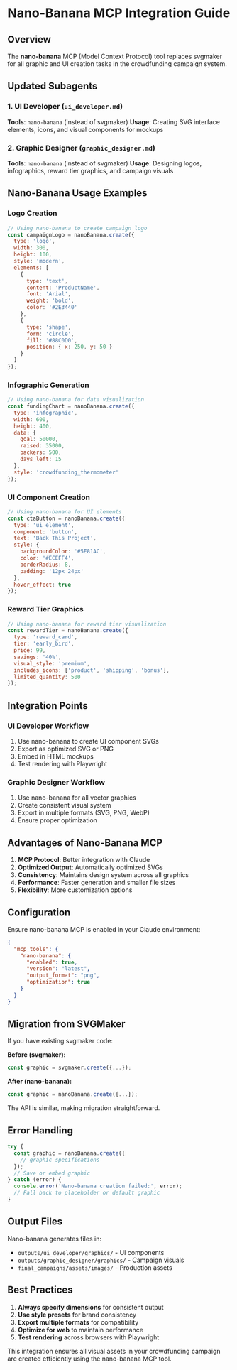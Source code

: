# Nano-Banana MCP Integration Guide

## Overview
The **nano-banana** MCP (Model Context Protocol) tool replaces svgmaker for all graphic and UI creation tasks in the crowdfunding campaign system.

## Updated Subagents

### 1. UI Developer (`ui_developer.md`)
**Tools**: `nano-banana` (instead of svgmaker)
**Usage**: Creating SVG interface elements, icons, and visual components for mockups

### 2. Graphic Designer (`graphic_designer.md`)
**Tools**: `nano-banana` (instead of svgmaker)
**Usage**: Designing logos, infographics, reward tier graphics, and campaign visuals

## Nano-Banana Usage Examples

### Logo Creation
```javascript
// Using nano-banana to create campaign logo
const campaignLogo = nanoBanana.create({
  type: 'logo',
  width: 300,
  height: 100,
  style: 'modern',
  elements: [
    {
      type: 'text',
      content: 'ProductName',
      font: 'Arial',
      weight: 'bold',
      color: '#2E3440'
    },
    {
      type: 'shape',
      form: 'circle',
      fill: '#88C0D0',
      position: { x: 250, y: 50 }
    }
  ]
});
```

### Infographic Generation
```javascript
// Using nano-banana for data visualization
const fundingChart = nanoBanana.create({
  type: 'infographic',
  width: 600,
  height: 400,
  data: {
    goal: 50000,
    raised: 35000,
    backers: 500,
    days_left: 15
  },
  style: 'crowdfunding_thermometer'
});
```

### UI Component Creation
```javascript
// Using nano-banana for UI elements
const ctaButton = nanoBanana.create({
  type: 'ui_element',
  component: 'button',
  text: 'Back This Project',
  style: {
    backgroundColor: '#5E81AC',
    color: '#ECEFF4',
    borderRadius: 8,
    padding: '12px 24px'
  },
  hover_effect: true
});
```

### Reward Tier Graphics
```javascript
// Using nano-banana for reward tier visualization
const rewardTier = nanoBanana.create({
  type: 'reward_card',
  tier: 'early_bird',
  price: 99,
  savings: '40%',
  visual_style: 'premium',
  includes_icons: ['product', 'shipping', 'bonus'],
  limited_quantity: 500
});
```

## Integration Points

### UI Developer Workflow
1. Use nano-banana to create UI component SVGs
2. Export as optimized SVG or PNG
3. Embed in HTML mockups
4. Test rendering with Playwright

### Graphic Designer Workflow
1. Use nano-banana for all vector graphics
2. Create consistent visual system
3. Export in multiple formats (SVG, PNG, WebP)
4. Ensure proper optimization

## Advantages of Nano-Banana MCP

1. **MCP Protocol**: Better integration with Claude
2. **Optimized Output**: Automatically optimized SVGs
3. **Consistency**: Maintains design system across all graphics
4. **Performance**: Faster generation and smaller file sizes
5. **Flexibility**: More customization options

## Configuration

Ensure nano-banana MCP is enabled in your Claude environment:

```json
{
  "mcp_tools": {
    "nano-banana": {
      "enabled": true,
      "version": "latest",
      "output_format": "png",
      "optimization": true
    }
  }
}
```

## Migration from SVGMaker

If you have existing svgmaker code:

**Before (svgmaker):**
```javascript
const graphic = svgmaker.create({...});
```

**After (nano-banana):**
```javascript
const graphic = nanoBanana.create({...});
```

The API is similar, making migration straightforward.

## Error Handling

```javascript
try {
  const graphic = nanoBanana.create({
    // graphic specifications
  });
  // Save or embed graphic
} catch (error) {
  console.error('Nano-banana creation failed:', error);
  // Fall back to placeholder or default graphic
}
```

## Output Files

Nano-banana generates files in:
- `outputs/ui_developer/graphics/` - UI components
- `outputs/graphic_designer/graphics/` - Campaign visuals
- `final_campaigns/assets/images/` - Production assets

## Best Practices

1. **Always specify dimensions** for consistent output
2. **Use style presets** for brand consistency
3. **Export multiple formats** for compatibility
4. **Optimize for web** to maintain performance
5. **Test rendering** across browsers with Playwright

This integration ensures all visual assets in your crowdfunding campaign are created efficiently using the nano-banana MCP tool.